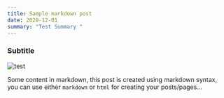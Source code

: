 ```yaml
---
title: Sample markdown post
date: 2020-12-01
summary: "Test Summary "
---
```


### Subtitle

![test](/images/11ty-images.png)

Some content in markdown, this post is created using markdown syntax, you can use either `markdown` or `html` for creating your posts/pages...
